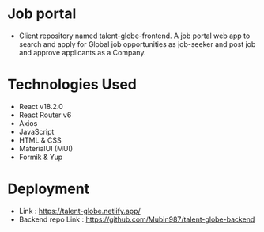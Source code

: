 # Job portal
- Client repository named talent-globe-frontend. A job portal web app to search and apply for Global job opportunities as job-seeker and post job and approve applicants as a Company.

# Technologies Used

- React v18.2.0
- React Router v6
- Axios
- JavaScript
- HTML & CSS
- MaterialUI (MUI)
- Formik & Yup

# Deployment

- Link : https://talent-globe.netlify.app/
- Backend repo Link : https://github.com/Mubin987/talent-globe-backend
